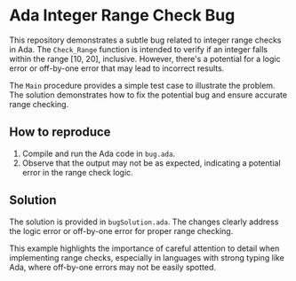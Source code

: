 # Ada Integer Range Check Bug

This repository demonstrates a subtle bug related to integer range checks in Ada.  The `Check_Range` function is intended to verify if an integer falls within the range [10, 20], inclusive. However, there's a potential for a logic error or off-by-one error that may lead to incorrect results.

The `Main` procedure provides a simple test case to illustrate the problem.  The solution demonstrates how to fix the potential bug and ensure accurate range checking.

## How to reproduce

1. Compile and run the Ada code in `bug.ada`.
2. Observe that the output may not be as expected, indicating a potential error in the range check logic.

## Solution

The solution is provided in `bugSolution.ada`. The changes clearly address the logic error or off-by-one error for proper range checking.

This example highlights the importance of careful attention to detail when implementing range checks, especially in languages with strong typing like Ada, where off-by-one errors may not be easily spotted.